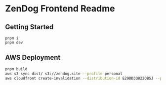 # ZenDog Frontend Readme

## Getting Started

`pnpm i`  
`pnpm dev`

## AWS Deployment

```bash
pnpm build
aws s3 sync dist/ s3://zendog.site --profile personal
aws cloudfront create-invalidation --distribution-id E29DD3Q822QBSJ --paths '/*' --profile personal
```
